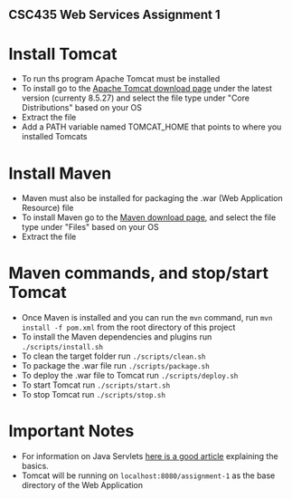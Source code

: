 ## CSC435 Web Services Assignment 1

# Install Tomcat
* To run ths program Apache Tomcat must be installed
* To install go to the [Apache Tomcat download page](https://tomcat.apache.org/download-80.cgi) under the latest version (currenty 8.5.27) and select the file type under "Core Distributions" based on your OS
* Extract the file
* Add a PATH variable named TOMCAT_HOME that points to where you installed Tomcats

# Install Maven
* Maven must also be installed for packaging the .war (Web Application Resource) file
* To install Maven go to the [Maven download page](https://maven.apache.org/download.cgi), and select the file type under "Files" based on your OS
* Extract the file

# Maven commands, and stop/start Tomcat
* Once Maven is installed and you can run the `mvn` command, run `mvn install -f pom.xml` from the root directory of this project
* To install the Maven dependencies and plugins run `./scripts/install.sh`
* To clean the target folder run `./scripts/clean.sh`
* To package the .war file run `./scripts/package.sh`
* To deploy the .war file to Tomcat run `./scripts/deploy.sh`
* To start Tomcat run `./scripts/start.sh`
* To stop Tomcat run `./scripts/stop.sh`

# Important Notes
* For information on Java Servlets [here is a good article](http://www.ntu.edu.sg/home/ehchua/programming/java/JavaServlets.html) explaining the basics.
* Tomcat will be running on `localhost:8080/assignment-1` as the base directory of the Web Application